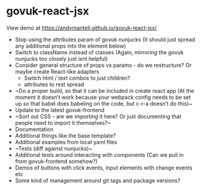 # govuk-react-jsx

View demo at https://andymantell.github.io/govuk-react-jsx/

- Stop using the attributes param of govuk nunjucks (It should just spread any additional props into the element below)
- Switch to className instead of classes (Again, mirroring the govuk nunjucks too closely just isnt helpful)
- Consider general structure of props vs params - do we restructure? Or maybe create React-like adapters
  - Switch html / text combos to just children?
  - attributes to rest spread
- ~Do a proper build, so that it can be included in create react app (At the moment it doesn’t work because your webpack config needs to be set up so that babel does babeling on the code, but c-r-a doesn’t do this)~
- Update to the latest govuk-frontend
- ~Sort out CSS - are we importing it here? Or just documenting that people need to import it themselves?~
- Documentation
- Additional things like the base template?
- Additional examples from local yaml files
- ~Tests (diff against nunjucks)~
- Additional tests around interacting with components (Can we pull in from govuk-frontend somehow?)
- Demos of buttons with click events, input elements with change events etc
- Some kind of management around git tags and package versions?
